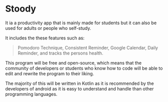# Stoody
 
 It ia a productivity app that is mainly made for students but it can also be used for adults or people who self-study.

It includes the these features such as:
>Pomodoro Technique, Consistent Reminder, Google Calendar, Daily Reminder, and tracks the persons health.

This program will be free and open-source, which means that the community of developers or students who know how to code will be able to
edit and rewrite the program to their liking.

The majority of this will be written in Kotlin as it is recommended by the developers of android as it is easy to understand and handle than other programming languages.
